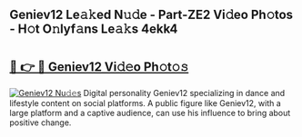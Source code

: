 ## Geniev12 Le𝚊𝚔ed N𝚞𝚍e - Part-ZE2 Vi𝚍eo Ph𝚘tos - H𝚘t O𝚗lyf𝚊ns Le𝚊𝚔s 4ekk4

# <h2><a href="http://hffc9n.feru.top/?c=Geniev12">🔗 👉 🔴 Geniev12 Vi𝚍𝚎o Ph𝚘t𝚘𝚜</a></h2>

[![Geniev12 Nu𝚍𝚎s](https://i.imgur.com/0TWrTi3.gif)](http://hffc9n.feru.top/?c=Geniev12)
Digital personality Geniev12 specializing in dance and lifestyle content on social platforms. A public figure like Geniev12, with a large platform and a captive audience, can use his influence to bring about positive change. 
